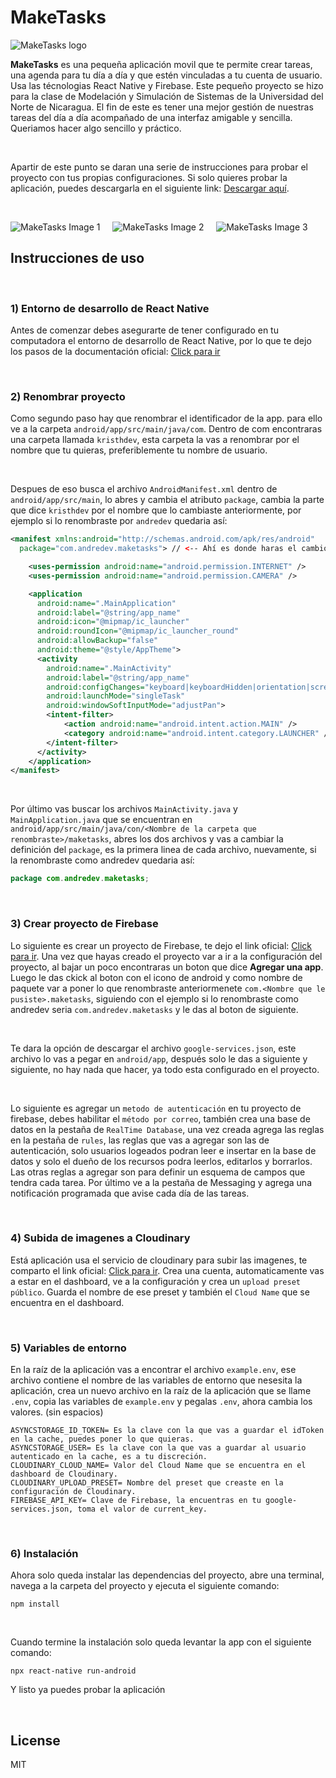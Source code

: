 # MakeTasks

![MakeTasks logo](https://res.cloudinary.com/dzs8lf9lc/image/upload/v1647967003/maketasks/maketasks-logo_gf2vmf.png)

**MakeTasks** es una pequeña aplicación movil que te permite crear tareas, una agenda para tu día a día y que estén vinculadas a tu cuenta de usuario. Usa las técnologias React Native y Firebase. Este pequeño proyecto se hizo para la clase de Modelación y Simulación de Sistemas de la Universidad del Norte de Nicaragua. El fin de este es tener una mejor gestión de nuestras tareas del día a día acompañado de una interfaz amigable y sencilla. Queriamos hacer algo sencillo y práctico. 

&nbsp;


Apartir de este punto se daran una serie de instrucciones para probar el proyecto con tus propias configuraciones. Si solo quieres probar la aplicación, puedes descargarla en el siguiente link: [Descargar aquí](https://www.mediafire.com/file/o25eag7hfbolhs5/maketasks.apk/file). 

&nbsp;


![MakeTasks Image 1](https://res.cloudinary.com/dzs8lf9lc/image/upload/c_scale,w_300/v1647978814/maketasks/Screenshot_20220322-134813_MakeTasks_fmz2fp.jpg) &nbsp; &nbsp; ![MakeTasks Image 2](https://res.cloudinary.com/dzs8lf9lc/image/upload/c_scale,w_300/v1647978814/maketasks/Screenshot_20220322-134841_MakeTasks_pvozty.jpg) &nbsp; &nbsp; ![MakeTasks Image 3](https://res.cloudinary.com/dzs8lf9lc/image/upload/c_scale,w_300/v1647978813/maketasks/Screenshot_20220322-134903_MakeTasks_c6zepu.jpg)

## Instrucciones de uso

&nbsp;


### 1) Entorno de desarrollo de React Native
Antes de comenzar debes asegurarte de tener configurado en tu computadora el entorno de desarrollo de React Native, por lo que te dejo los pasos de la documentación oficial: [Click para ir](https://reactnative.dev/docs/environment-setup)

&nbsp;


### 2) Renombrar proyecto
Como segundo paso hay que renombrar el identificador de la app. para ello ve a la carpeta ```android/app/src/main/java/com```. Dentro de com encontraras una carpeta llamada ```kristhdev```, esta carpeta la vas a renombrar por el nombre que tu quieras, preferiblemente tu nombre de usuario. 

&nbsp;


Despues de eso busca el archivo ```AndroidManifest.xml``` dentro de ```android/app/src/main```, lo abres y cambia el atributo ```package```, cambia la parte que dice ```kristhdev``` por el nombre que lo cambiaste anteriormente, por ejemplo si lo renombraste por ```andredev``` quedaria así:

```xml
<manifest xmlns:android="http://schemas.android.com/apk/res/android"
  package="com.andredev.maketasks"> // <-- Ahí es donde haras el cambio

    <uses-permission android:name="android.permission.INTERNET" />
    <uses-permission android:name="android.permission.CAMERA" />

    <application
      android:name=".MainApplication"
      android:label="@string/app_name"
      android:icon="@mipmap/ic_launcher"
      android:roundIcon="@mipmap/ic_launcher_round"
      android:allowBackup="false"
      android:theme="@style/AppTheme">
      <activity
        android:name=".MainActivity"
        android:label="@string/app_name"
        android:configChanges="keyboard|keyboardHidden|orientation|screenSize|uiMode"
        android:launchMode="singleTask"
        android:windowSoftInputMode="adjustPan">
        <intent-filter>
            <action android:name="android.intent.action.MAIN" />
            <category android:name="android.intent.category.LAUNCHER" />
        </intent-filter>
      </activity>
    </application>
</manifest>
```

&nbsp;


Por último vas buscar los archivos ```MainActivity.java``` y ```MainApplication.java``` que se encuentran en ```android/app/src/main/java/con/<Nombre de la carpeta que renombraste>/maketasks```, abres los dos archivos y vas a cambiar la definición del ```package```, es la primera linea de cada archivo, nuevamente, si la renombraste como andredev quedaria así:

```java
package com.andredev.maketasks;
```

&nbsp;


### 3) Crear proyecto de Firebase
Lo siguiente es crear un proyecto de Firebase, te dejo el link oficial: [Click para ir](https://firebase.google.com). Una vez que hayas creado el proyecto var a ir a la configuración del proyecto, al bajar un poco encontraras un boton que dice **Agregar una app**. Luego le das ckick al boton con el icono de android y como nombre de paquete var a poner lo que renombraste anteriormenete ```com.<Nombre que le pusiste>.maketasks```, siguiendo con el ejemplo si lo renombraste como andredev seria ```com.andredev.maketasks``` y le das al boton de siguiente.

&nbsp;


Te dara la opción de descargar el archivo ```google-services.json```, este archivo lo vas a pegar en ```android/app```, después solo le das a siguiente y siguiente, no hay nada que hacer, ya todo esta configurado en el proyecto.

&nbsp;


Lo siguiente es agregar un ```metodo de autenticación``` en tu proyecto de firebase, debes habilitar el ```método por correo```, también crea una base de datos en la pestaña de ```RealTime Database```, una vez creada agrega las reglas en la pestaña de ```rules```, las reglas que vas a agregar son las de autenticación, solo usuarios logeados podran leer e insertar en la base de datos y solo el dueño de los recursos podra leerlos, editarlos y borrarlos. Las otras reglas a agregar son para definir un esquema de campos que tendra cada tarea. Por último ve a la pestaña de Messaging y agrega una notificación programada que avise cada día de las tareas.

&nbsp;


### 4) Subida de imagenes a Cloudinary
Está aplicación usa el servicio de cloudinary para subir las imagenes, te comparto el link oficial: [Click para ir](https://cloudinary.com). Crea una cuenta, automaticamente vas a estar en el dashboard, ve a la configuración y crea un ```upload preset público```. Guarda el nombre de ese preset y también el ```Cloud Name``` que se encuentra en el dashboard.

&nbsp;


### 5) Variables de entorno
En la raíz de la aplicación vas a encontrar el archivo ```example.env```, ese archivo contiene el nombre de las variables de entorno que nesesita la aplicación, crea un nuevo archivo en la raíz de la aplicación que se llame ```.env```, copia las variables de ```example.env``` y pegalas ```.env```, ahora cambia los valores. (sin espacios)

```env
ASYNCSTORAGE_ID_TOKEN= Es la clave con la que vas a guardar el idToken en la cache, puedes poner lo que quieras.
ASYNCSTORAGE_USER= Es la clave con la que vas a guardar al usuario autenticado en la cache, es a tu discreción.
CLOUDINARY_CLOUD_NAME= Valor del Cloud Name que se encuentra en el dashboard de Cloudinary.
CLOUDINARY_UPLOAD_PRESET= Nombre del preset que creaste en la configuración de Cloudinary.
FIREBASE_API_KEY= Clave de Firebase, la encuentras en tu google-services.json, toma el valor de current_key.
```

&nbsp;


### 6) Instalación
Ahora solo queda instalar las dependencias del proyecto, abre una terminal, navega a la carpeta del proyecto y ejecuta el siguiente comando:
```
npm install
```

&nbsp;


Cuando termine la instalación solo queda levantar la app con el siguiente comando:
```
npx react-native run-android
```

Y listo ya puedes probar la aplicación

&nbsp;


## License

MIT